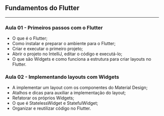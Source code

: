 ## Fundamentos do Flutter
---

### Aula 01 - Primeiros passos com o Flutter

- O que é o Flutter;
- Como instalar e preparar o ambiente para o Flutter;
- Criar e executar o primeiro projeto;
- Abrir o projeto no IntelliJ, editar o código e executá-lo;
- O que são Widgets e como funciona a estrutura para criar layouts no Flutter.

### Aula 02 - Implementando layouts com Widgets

- A implementar um layout com os componentes do Material Design;
- Atalhos e dicas para auxiliar a implementação do layout;
- Refatorar os próprios Widgets;
- O que é StatelessWidget e StatefulWidget;
- Organizar e reutilizar código no Flutter.